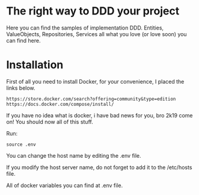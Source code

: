 # The right way to DDD your project

Here you can find the samples of implementation DDD. Entities, ValueObjects, Repositories, Services all what you love (or love soon) you can find here.

# Installation 

First of all you need to install Docker, for your convenience, I placed the links below. 

```
https://store.docker.com/search?offering=community&type=edition
https://docs.docker.com/compose/install/
```
If you have no idea what is docker, i have bad news for you, bro 2k19 come on! You should now all of this stuff.

Run: 
```
source .env
```

You can change the host name by editing the .env file.

If you modify the host server name, do not forget to add it to the /etc/hosts file.

All of docker variables you can find at .env file.